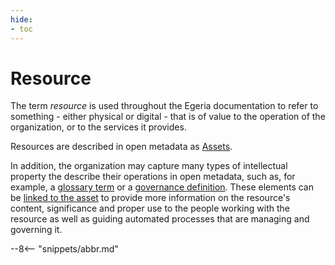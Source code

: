 ```yaml
---
hide:
- toc
---
```


<!-- SPDX-License-Identifier: CC-BY-4.0 -->
<!-- Copyright Contributors to the ODPi Egeria project 2019. -->

# Resource

The term *resource* is used throughout the Egeria documentation to refer to something - either physical or digital - that is of value to the operation of the organization, or to the services it provides.

Resources are described in open metadata as [Assets](/concepts/asset).

In addition, the organization may capture many types of intellectual property the describe their operations in open metadata, such as, for example, a [glossary term](/practices/common-data-definitions/anatomy-of-a-glossary/#inside-a-glossary-term) or a [governance definition](/services/omas/governance-program/overview/#governance-definitions). These elements can be [linked to the asset](/patterns/metadata-manager/overview) to provide more information on the resource's content, significance and proper use to the people working with the resource as well as guiding automated processes that are managing and governing it.

--8<-- "snippets/abbr.md"
